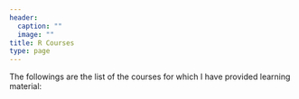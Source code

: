 ```yaml
---
header:
  caption: ""
  image: ""
title: R Courses
type: page
---
```


The followings are the list of the courses for which I have provided learning material:

